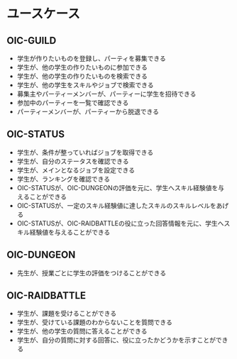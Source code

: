 # ユースケース

## OIC-GUILD

- 学生が作りたいものを登録し、パーティを募集できる    
- 学生が、他の学生の作りたいものに参加できる    
- 学生が、他の学生の作りたいものを検索できる
- 学生が、他の学生をスキルやジョブで検索できる
- 募集主やパーティーメンバーが、パーティーに学生を招待できる
- 参加中のパーティーを一覧で確認できる
- パーティーメンバーが、パーティーから脱退できる

## OIC-STATUS

- 学生が、条件が整っていればジョブを取得できる
- 学生が、自分のステータスを確認できる
- 学生が、メインとなるジョブを設定できる
- 学生が、ランキングを確認できる
- OIC-STATUSが、OIC-DUNGEONの評価を元に、学生へスキル経験値を与えることができる
- OIC-STATUSが、一定のスキル経験値に達したスキルのスキルレベルをあげる
- OIC-STATUSが、OIC-RAIDBATTLEの役に立った回答情報を元に、学生へスキル経験値を与えることができる

## OIC-DUNGEON

- 先生が、授業ごとに学生の評価をつけることができる

## OIC-RAIDBATTLE

- 学生が、課題を受けることができる
- 学生が、受けている課題のわからないことを質問できる
- 学生が、他の学生の質問に答えることができる
- 学生が、自分の質問に対する回答に、役に立ったかどうかを示すことができる
